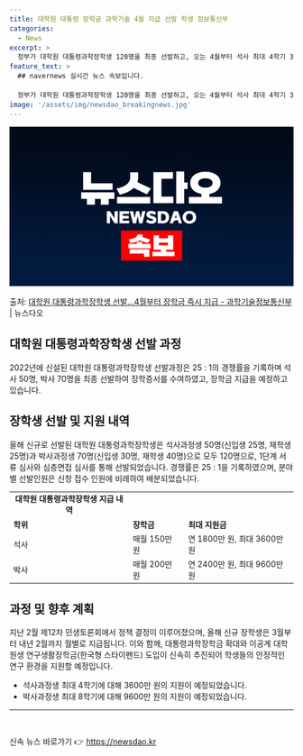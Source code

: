 ```yaml
---
title: 대학원 대통령 장학금 과학기술 4월 지급 선발 학생 정보통신부
categories:
  - News
excerpt: >
  정부가 대학원 대통령과학장학생 120명을 최종 선발하고, 오는 4월부터 석사 최대 4학기 3600만원, 박사…
feature_text: >
  ## navernews 실시간 뉴스 속보입니다.

  정부가 대학원 대통령과학장학생 120명을 최종 선발하고, 오는 4월부터 석사 최대 4학기 3600만원, 박사…
image: '/assets/img/newsdao_breakingnews.jpg'
---
```


![뉴스다오 속보](/assets/img/newsdao_breakingnews.jpg)

<p>출처: <a href="https://newsdao.kr/3538" rel="dofollow">대학원 대통령과학장학생 선발…4월부터 장학금 즉시 지급 - 과학기술정보통신부</a> | 뉴스다오</p>

<h2 data-ke-size="size26">대학원 대통령과학장학생 선발 과정</h2>
<p data-ke-size="size16">2022년에 신설된 대학원 대통령과학장학생 선발과정은 25 : 1의 경쟁률을 기록하며 석사 50명, 박사 70명을 최종 선발하여 장학증서를 수여하였고, 장학금 지급을 예정하고 있습니다.</p>

<h2 data-ke-size="size24">장학생 선발 및 지원 내역</h2>
<p data-ke-size="size16">올해 신규로 선발된 대학원 대통령과학장학생은 석사과정생 50명(신입생 25명, 재학생 25명)과 박사과정생 70명(신입생 30명, 재학생 40명)으로 모두 120명으로, 1단계 서류 심사와 심층면접 심사를 통해 선발되었습니다. 경쟁률은 25 : 1을 기록하였으며, 분야별 선발인원은 신청 접수 인원에 비례하여 배분되었습니다.</p>
<table>
  <tr>
    <td style="text-align: center; height: 17px;"><b>대학원 대통령과학장학생 지급 내역</b></td>
  </tr>
  <tr>
    <td><b>학위</b></td>
    <td><b>장학금</b></td>
    <td><b>최대 지원금</b></td>
  </tr>
  <tr>
    <td>석사</td>
    <td>매월 150만 원</td>
    <td>연 1800만 원, 최대 3600만 원</td>
  </tr>
  <tr>
    <td>박사</td>
    <td>매월 200만 원</td>
    <td>연 2400만 원, 최대 9600만 원</td>
  </tr>
</table>

<h2 data-ke-size="size24">과정 및 향후 계획</h2>
<p data-ke-size="size16">지난 2월 제12차 민생토론회에서 정책 결정이 이루어졌으며, 올해 신규 장학생은 3월부터 내년 2월까지 월별로 지급됩니다. 이와 함께, 대통령과학장학금 확대와 이공계 대학원생 연구생활장학금(한국형 스타이펜드) 도입이 신속히 추진되어 학생들의 안정적인 연구 환경을 지원할 예정입니다. </p>
<ul>
  <li>석사과정생 최대 4학기에 대해 3600만 원의 지원이 예정되었습니다.</li>
  <li>박사과정생 최대 8학기에 대해 9600만 원의 지원이 예정되었습니다.</li>
</ul>
<hr>
<p data-ke-size="size16">&nbsp;</p> 

신속 뉴스 바로가기 👉 <a href="https://newsdao.kr" rel="dofollow">https://newsdao.kr</a>


